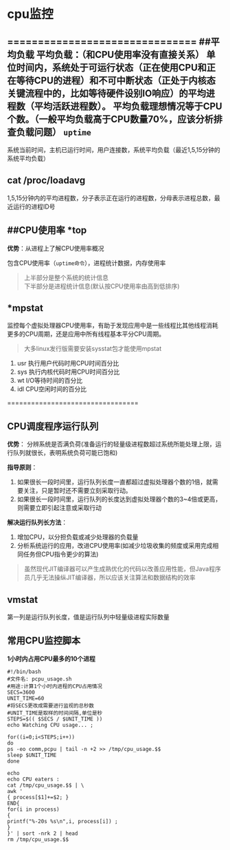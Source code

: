# cpu监控
===============================
##平均负载
平均负载：（和CPU使用率没有直接关系）
    单位时间内，系统处于可运行状态（正在使用CPU和正在等待CPU的进程）和不可中断状态（正处于内核态关键流程中的，比如等待硬件设别IO响应）的平均进程数（平均活跃进程数）。
    平均负载理想情况等于CPU个数。（一般平均负载高于CPU数量70%，应该分析排查负载问题）
`uptime`
---------
系统当前时间，主机已运行时间，用户连接数，系统平均负载（最近1,5,15分钟的系统平均负载）<br>

cat /proc/loadavg
---------------
1,5,15分钟内的平均进程数，分子表示正在运行的进程数，分母表示进程总数，最近运行的进程ID号

##CPU使用率
*top
----------
**优势**：从进程上了解CPU使用率概况<br>

包含CPU使用率（`uptime命令`），进程统计数据，内存使用率
> 上半部分是整个系统的统计信息<br>
> 下半部分是进程统计信息(默认按CPU使用率由高到低排序)


*mpstat
------
监控每个虚拟处理器CPU使用率，有助于发现应用中是一些线程比其他线程消耗更多的CPU周期，还是应用中所有线程基本平分CPU周期。<br>
>大多linux发行版需要安装sysstat包才能使用mpstat
1. usr 执行用户代码时用CPU时间百分比
2. sys 执行内核代码时用CPU时间百分比
3. wt  I/O等待时间的百分比
4. idl CPU空闲时间的百分比

=================================
## CPU调度程序运行队列
**优势**：
  分辨系统是否满负荷(准备运行的轻量级进程数超过系统所能处理上限，运行队列就很长，表明系统负荷可能已饱和)<br>

**指导原则**：
1. 如果很长一段时间里，运行队列长度一直都超过虚拟处理器个数的1倍，就需要关注，只是暂时还不需要立刻采取行动。
2. 如果很长一段时间里，运行队列的长度达到虚拟处理器个数的3~4倍或更高，则需要立即引起注意或采取行动<br>

**解决运行队列长方法**：
1. 增加CPU，以分担负载或减少处理器的负载量
2. 分析系统运行的应用，改进CPU使用率(如减少垃圾收集的频度或采用完成相同任务但CPU指令更少的算法)

> 虽然现代JIT编译器可以产生成熟优化的代码以改善应用性能，但Java程序员几乎无法操纵JIT编译器，所以应该关注算法和数据结构的效率

vmstat
--------
第一列是运行队列长度，值是运行队列中轻量级进程实际数量

常用CPU监控脚本
--------------------------
**1小时内占用CPU最多的10个进程**
```
#!/bin/bash
#文件名: pcpu_usage.sh
#用途:计算1个小时内进程的CPU占用情况
SECS=3600
UNIT_TIME=60
#将SECS更改成需要进行监视的总秒数
#UNIT_TIME是取样的时间间隔,单位是秒
STEPS=$(( $SECS / $UNIT_TIME ))
echo Watching CPU usage... ;

for((i=0;i<STEPS;i++))
do
ps -eo comm,pcpu | tail -n +2 >> /tmp/cpu_usage.$$
sleep $UNIT_TIME
done

echo
echo CPU eaters :
cat /tmp/cpu_usage.$$ | \
awk '
{ process[$1]+=$2; }
END{
for(i in process)
{
printf("%-20s %s\n",i, process[i]) ;
}
}' | sort -nrk 2 | head
rm /tmp/cpu_usage.$$
```
